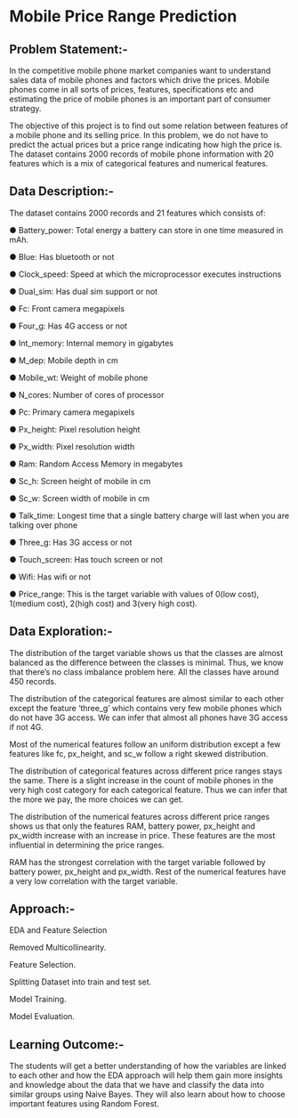 # Mobile Price Range Prediction

## Problem Statement:-

In the competitive mobile phone market companies want to understand sales data of mobile phones and factors which drive the prices. Mobile phones come in all sorts of prices, features, specifications etc and estimating the price of mobile phones is an important part of consumer strategy.

The objective of this project is to find out some relation between features of a mobile phone and its selling price. In this problem, we do not have to predict the actual prices but a price range indicating how high the price is. The dataset contains 2000 records of mobile phone information with 20 features which is a mix of categorical features and numerical features.

## Data Description:-

The dataset contains 2000 records and 21 features which consists of:

● Battery_power: Total energy a battery can store in one time measured in mAh.

● Blue: Has bluetooth or not

● Clock_speed: Speed at which the microprocessor executes instructions

● Dual_sim: Has dual sim support or not

● Fc: Front camera megapixels

● Four_g: Has 4G access or not

● Int_memory: Internal memory in gigabytes

● M_dep: Mobile depth in cm

● Mobile_wt: Weight of mobile phone

● N_cores: Number of cores of processor

● Pc: Primary camera megapixels

● Px_height: Pixel resolution height

● Px_width: Pixel resolution width

● Ram: Random Access Memory in megabytes

● Sc_h: Screen height of mobile in cm

● Sc_w: Screen width of mobile in cm

● Talk_time: Longest time that a single battery charge will last when you are talking over phone

● Three_g: Has 3G access or not

● Touch_screen: Has touch screen or not

● Wifi: Has wifi or not

● Price_range: This is the target variable with values of 0(low cost), 1(medium cost), 2(high cost) and 3(very high cost).

## Data Exploration:-

The distribution of the target variable shows us that the classes are almost balanced as the difference between the classes is minimal. Thus, we know that there’s no class imbalance problem here. All the classes have around 450 records.

The distribution of the categorical features are almost similar to each other except the feature ‘three_g’ which contains very few mobile phones which do not have 3G access. We can infer that almost all phones have 3G access if not 4G.

Most of the numerical features follow an uniform distribution except a few features like fc, px_height, and sc_w follow a right skewed distribution.

The distribution of categorical features across different price ranges stays the same. There is a slight increase in the count of mobile phones in the very high cost category for each categorical feature. Thus we can infer that the more we pay, the more choices we can get.

The distribution of the numerical features across different price ranges shows us that only the features RAM, battery power, px_height and px_width increase with an increase in price. These features are the most influential in determining the price ranges.

RAM has the strongest correlation with the target variable followed by battery power, px_height and px_width. Rest of the numerical features have a very low correlation with the target variable.

## Approach:-
EDA and Feature Selection

Removed Multicollinearity.

Feature Selection.

Splitting Dataset into train and test set.

Model Training.

Model Evaluation.

## Learning Outcome:-

The students will get a better understanding of how the variables are linked to each other and how the EDA approach will help them gain more insights and knowledge about the data that we have and classify the data into similar groups using Naive Bayes. They will also learn about how to choose important features using Random Forest.
